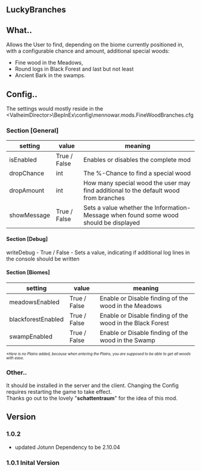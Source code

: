 ## LuckyBranches

## What..
Allows the User to find, depending on the biome currently positioned in, with a configurable chance and amount, additional special woods:
- Fine wood in the Meadows,
- Round logs in Black Forest and last but not least
- Ancient Bark in the swamps.

## Config..
The settings would mostly reside in the &lt;ValheimDirector&gt;\BepInEx\config\mennowar.mods.FineWoodBranches.cfg

 ### Section [General]
setting | value | meaning
------- | ----- | -------
isEnabled | True / False | Enables or disables the complete mod
dropChance | int | The %-Chance to find a special wood
dropAmount | int | How many special wood the user may find additional to the default wood from branches
showMessage | True / False | Sets a value whether the Information-Message when found some wood should be displayed

 #### Section [Debug]
 writeDebug - True / False - Sets a value, indicating if additional log lines in the console should be written

 #### Section [Biomes]
setting | value | meaning
------- | ----- | -------
meadowsEnabled | True / False | Enable or Disable finding of the wood in the Meadows
blackforestEnabled | True / False | Enable or Disable finding of the wood in the Black Forest
swampEnabled | True / False | Enable or Disable finding of the wood in the Swamp
 
 <i style="font-size:0.7em">*Here is no Plains added, because when entering the Plains, you are supposed to be able to get all woods with ease.</i>

### Other..
It should be installed in the server and the client. Changing the Config requires restarting the game to take effect.<br />
Thanks go out to the lovely &quot;<b>schattentraum</b>&quot; for the idea of this mod.

## Version
### 1.0.2
+ updated Jotunn Dependency to be 2.10.04

### 1.0.1 Inital Version
